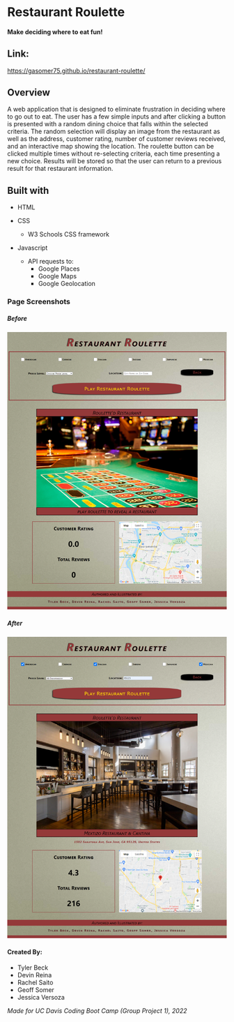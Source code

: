 # Restaurant Roulette

#### Make deciding where to eat fun!

## Link:
https://gasomer75.github.io/restaurant-roulette/

## Overview

A web application that is designed to eliminate frustration in deciding where to go out to eat. The user has a few simple inputs and after clicking a button is presented with a random dining choice that falls within the selected criteria. The random selection will display an image from the restaurant as well as the address, customer rating, number of customer reviews received, and an interactive map showing the location. The roulette button can be clicked multiple times without re-selecting criteria, each time presenting a new choice. Results will be stored so that the user can return to a previous result for that restaurant information. 

## Built with

* HTML

* CSS
    * W3 Schools CSS framework

* Javascript
    * API requests to:
        * Google Places
        * Google Maps
        * Google Geolocation

### Page Screenshots

##### *Before*
![Restaurant Roulette](/assets/images/screen-shot.png "Screenshot of the restaurant roulette application")

##### *After*
![Restaurant Roulette](/assets/images/screen-shot-2.png "Screenshot of the restaurant roulette application")

#### Created By:

 * Tyler Beck
 * Devin Reina 
 * Rachel Saito
 * Geoff Somer
 * Jessica Versoza 
 
 *Made for UC Davis Coding Boot Camp (Group Project 1), 2022*
